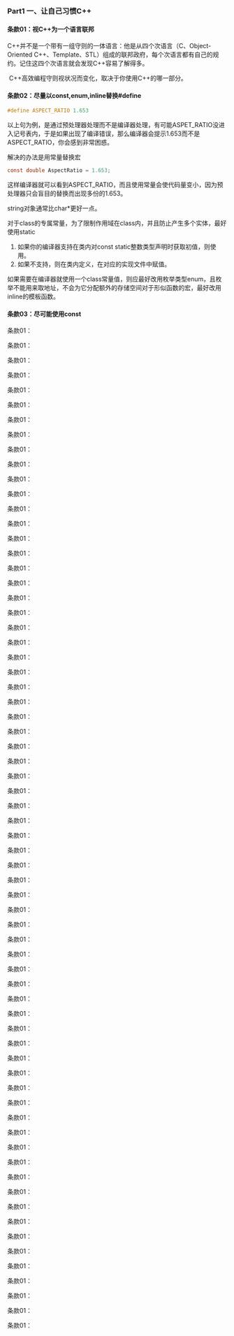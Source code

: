 ### Part1 一、让自己习惯C++

#### 条款01：视C++为一个语言联邦

​	C++并不是一个带有一组守则的一体语言：他是从四个次语言（C、Object-Oriented C++、Template、STL）组成的联邦政府，每个次语言都有自己的规约。记住这四个次语言就会发现C++容易了解得多。

​	C++高效编程守则视状况而变化，取决于你使用C++的哪一部分。



#### 条款02：尽量以const,enum,inline替换#define

```c
#define ASPECT_RATIO 1.653
```

以上句为例，是通过预处理器处理而不是编译器处理，有可能ASPET_RATIO没进入记号表内，于是如果出现了编译错误，那么编译器会提示1.653而不是ASPECT_RATIO，你会感到非常困惑。

解决的办法是用常量替换宏

```c
const double AspectRatio = 1.653;
```

这样编译器就可以看到ASPECT_RATIO，而且使用常量会使代码量变小，因为预处理器只会盲目的替换而出现多份的1.653。

string对象通常比char*更好一点。

对于class的专属常量，为了限制作用域在class内，并且防止产生多个实体，最好使用static

1. 如果你的编译器支持在类内对const static整数类型声明时获取初值，则使用。
2. 如果不支持，则在类内定义，在对应的实现文件中赋值。

如果需要在编译器就使用一个class常量值，则应最好改用枚举类型enum，且枚举不能用来取地址，不会为它分配额外的存储空间对于形似函数的宏，最好改用inline的模板函数。



#### 条款03：尽可能使用const

条款01：

条款01：

条款01：

条款01：

条款01：

条款01：

条款01：

条款01：

条款01：

条款01：

条款01：

条款01：

条款01：

条款01：

条款01：

条款01：

条款01：

条款01：

条款01：

条款01：

条款01：

条款01：

条款01：

条款01：

条款01：

条款01：

条款01：

条款01：

条款01：

条款01：

条款01：

条款01：

条款01：

条款01：

条款01：

条款01：

条款01：

条款01：

条款01：

条款01：

条款01：

条款01：

条款01：

条款01：

条款01：

条款01：

条款01：

条款01：

条款01：

条款01：

条款01：

条款01：

条款01：

条款01：

条款01：

条款01：

条款01：

条款01：

条款01：

条款01：

条款01：

条款01：

条款01：

条款01：

条款01：

条款01：

条款01：

条款01：

